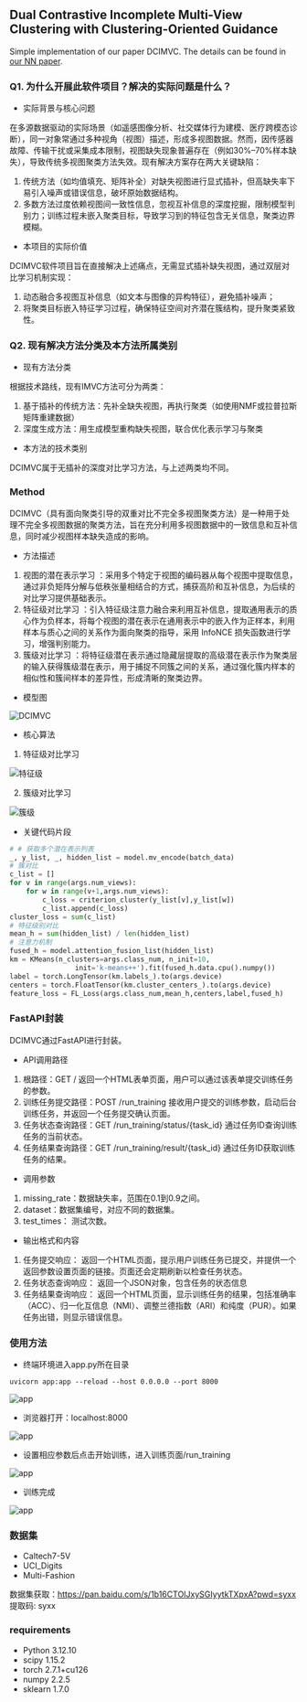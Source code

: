 ## Dual Contrastive Incomplete Multi-View Clustering with Clustering-Oriented Guidance

Simple implementation of our paper DCIMVC.
The details can be found in [our NN paper](https://www.sciencedirect.com/science/article/pii/S089360802100397X?via%3Dihub).

### Q1. 为什么开展此软件项目？解决的实际问题是什么？
- 实际背景与核心问题

在多源数据驱动的实际场景（如遥感图像分析、社交媒体行为建模、医疗跨模态诊断），同一对象常通过多种视角（视图）描述，形成​​多视图数据​​。然而，因传感器故障、传输干扰或采集成本限制，视图缺失现象普遍存在（例如30%–70%样本缺失），导致传统多视图聚类方法失效。现有解决方案存在两大关键缺陷：
1. 传统方法（如均值填充、矩阵补全）对缺失视图进行显式插补，但高缺失率下易引入噪声或错误信息，破坏原始数据结构。
2. 多数方法过度依赖视图间​​一致性信息​​，忽视​​互补信息​​的深度挖掘，限制模型判别力；训练过程未嵌入聚类目标，导致学习到的特征包含无关信息，聚类边界模糊。

- 本项目的实际价值​

DCIMVC软件项目旨在直接解决上述痛点，​​无需显式插补缺失视图​，通过​​双层对比学习机制​​实现：
1. 动态融合多视图互补信息​​（如文本与图像的异构特征），避免插补噪声；
2. 将聚类目标嵌入特征学习过程​​，确保特征空间对齐潜在簇结构，提升聚类紧致性。

### Q2. 现有解决方法分类及本方法所属类别
- 现有方法分类​

根据技术路线，现有IMVC方法可分为两类：
1. ​​​基于插补的传统方法：先补全缺失视图，再执行聚类（如使用NMF或拉普拉斯矩阵重建数据）
2. ​​深度生成方法​：用生成模型重构缺失视图，联合优化表示学习与聚类
- 本方法的技术类别​

DCIMVC属于​​无插补的深度对比学习方法​​，与上述两类均不同。

### Method
DCIMVC（具有面向聚类引导的双重对比不完全多视图聚类方法）是一种用于处理不完全多视图数据的聚类方法，旨在充分利用多视图数据中的一致信息和互补信息，同时减少视图样本缺失造成的影响。

- 方法描述
1. 视图的潜在表示学习 ：采用多个特定于视图的编码器从每个视图中提取信息，通过非负矩阵分解与低秩张量相结合的方式，捕获高阶和互补信息，为后续的对比学习提供基础表示。
2. 特征级对比学习 ：引入特征级注意力融合来利用互补信息，提取通用表示的质心作为负样本，将每个视图的潜在表示在通用表示中的嵌入作为正样本，利用样本与质心之间的关系作为面向聚类的指导，采用 InfoNCE 损失函数进行学习，增强判别能力。
3. 簇级对比学习 ：将特征级潜在表示通过隐藏层提取的高级潜在表示作为聚类层的输入获得簇级潜在表示，用于捕捉不同簇之间的关系，通过强化簇内样本的相似性和簇间样本的差异性，形成清晰的聚类边界。

- 模型图

![DCIMVC](png/overview.jpg "DCIMVC模型图")

- 核心算法

1. 特征级对比学习

![特征级](png/fea.png)

2. 簇级对比学习

![簇级](png/clu.png)

- 关键代码片段
```python
# # 获取多个潜在表示列表
_, y_list, _, hidden_list = model.mv_encode(batch_data)
# 簇对比
c_list = []
for v in range(args.num_views):
    for w in range(v+1,args.num_views):
        c_loss = criterion_cluster(y_list[v],y_list[w])
        c_list.append(c_loss)
cluster_loss = sum(c_list) 
# 特征级别对比
mean_h = sum(hidden_list) / len(hidden_list)
# 注意力机制
fused_h = model.attention_fusion_list(hidden_list)
km = KMeans(n_clusters=args.class_num, n_init=10,
                init='k-means++').fit(fused_h.data.cpu().numpy())
label = torch.LongTensor(km.labels_).to(args.device)
centers = torch.FloatTensor(km.cluster_centers_).to(args.device)
feature_loss = FL_Loss(args.class_num,mean_h,centers,label,fused_h)
```
### FastAPI封装
DCIMVC通过FastAPI进行封装。
- API调用路径
1. 根路径：GET /
返回一个HTML表单页面，用户可以通过该表单提交训练任务的参数。
2. 训练任务提交路径：POST /run_training
接收用户提交的训练参数，启动后台训练任务，并返回一个任务提交确认页面。
3. 任务状态查询路径：GET /run_training/status/{task_id}
通过任务ID查询训练任务的当前状态。
4. 任务结果查询路径：GET /run_training/result/{task_id}
通过任务ID获取训练任务的结果。
- 调用参数
1. missing_rate：数据缺失率，范围在0.1到0.9之间。
2. dataset：数据集编号，对应不同的数据集。
3. test_times： 测试次数。
- 输出格式和内容
1. 任务提交响应：
返回一个HTML页面，提示用户训练任务已提交，并提供一个返回参数设置页面的链接。页面还会定期刷新以检查任务状态。
2. 任务状态查询响应：
返回一个JSON对象，包含任务的状态信息
3. 任务结果查询响应：
返回一个HTML页面，显示训练任务的结果，包括准确率（ACC）、归一化互信息（NMI）、调整兰德指数（ARI）和纯度（PUR）。如果任务出错，则显示错误信息。


### 使用方法
- 终端环境进入app.py所在目录
```
uvicorn app:app --reload --host 0.0.0.0 --port 8000
```
![app](png/api成功启用.png)

- 浏览器打开：localhost:8000

![app](png/localhost.8000.png)

- 设置相应参数后点击开始训练，进入训练页面/run_training

![app](png/run_training.png)

- 训练完成

![app](png/result.png)

### 数据集
- Caltech7-5V
- UCI_Digits
- Multi-Fashion

数据集获取：https://pan.baidu.com/s/1b16CTOIJxySGIyytkTXpxA?pwd=syxx 提取码: syxx

### requirements
- Python 3.12.10
- scipy 1.15.2
- torch 2.7.1+cu126
- numpy 2.2.5
- sklearn 1.7.0